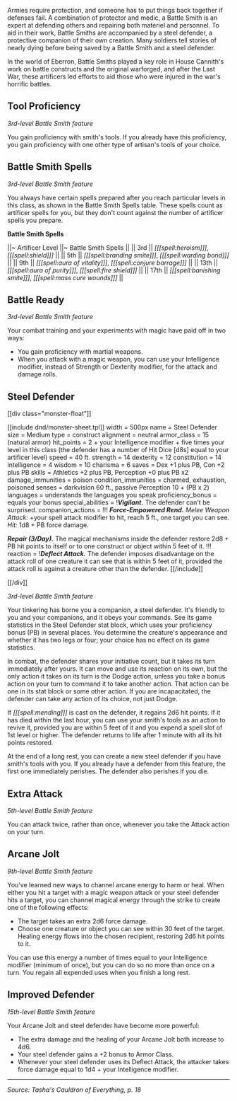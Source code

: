 Armies require protection, and someone has to put things back together if defenses fail. A combination of protector and medic, a Battle Smith is an expert at defending others and repairing both materiel and personnel. To aid in their work, Battle Smiths are accompanied by a steel defender, a protective companion of their own creation. Many soldiers tell stories of nearly dying before being saved by a Battle Smith and a steel defender.

In the world of Eberron, Battle Smiths played a key role in House Cannith's work on battle constructs and the original warforged, and after the Last War, these artificers led efforts to aid those who were injured in the war's horrific battles.

## Tool Proficiency

_3rd-level Battle Smith feature_

You gain proficiency with smith's tools. If you already have this proficiency, you gain proficiency with one other type of artisan's tools of your choice.

## Battle Smith Spells

_3rd-level Battle Smith feature_

You always have certain spells prepared after you reach particular levels in this class, as shown in the Battle Smith Spells table. These spells count as artificer spells for you, but they don't count against the number of artificer spells you prepare.

**Battle Smith Spells**

||~ Artificer Level ||~ Battle Smith Spells ||
|| 3rd || _[[[spell:heroism]]]_, _[[[spell:shield]]]_ ||
|| 5th || _[[[spell:branding smite]]]_, _[[[spell:warding bond]]]_ ||
|| 9th || _[[[spell:aura of vitality]]]_, _[[[spell:conjure barrage]]]_ ||
|| 13th || _[[[spell:aura of purity]]]_, _[[[spell:fire shield]]]_ ||
|| 17th || _[[[spell:banishing smite]]]_, _[[[spell:mass cure wounds]]]_ ||

## Battle Ready

_3rd-level Battle Smith feature_

Your combat training and your experiments with magic have paid off in two ways:

* You gain proficiency with martial weapons.
* When you attack with a magic weapon, you can use your Intelligence modifier, instead of Strength or Dexterity modifier, for the attack and damage rolls.

## Steel Defender

[[div class="monster-float"]]

[[include dnd/monster-sheet.tpl]]
width = 500px
name = Steel Defender
size = Medium
type = construct
alignment = neutral
armor_class = 15 (natural armor)
hit_points = 2 + your Intelligence modifier + five times your level in this class (the defender has a number of Hit Dice [d8s] equal to your artificer level)
speed = 40 ft.
strength = 14
dexterity = 12
constitution = 14
intelligence = 4
wisdom = 10
charisma = 6
saves = Dex +1 plus PB, Con +2 plus PB
skills = Athletics +2 plus PB, Perception +0 plus PB x2
damage_immunities = poison
condition_immunities = charmed, exhaustion, poisoned
senses = darkvision 60 ft., passive Perception 10 + (PB x 2)
languages = understands the languages you speak
proficiency_bonus = equals your bonus
special_abilities = !***Vigilant.*** The defender can't be surprised.
companion_actions = !!!
***Force-Empowered Rend.*** _Melee Weapon Attack:_ +your spell attack modifier to hit, reach 5 ft., one target you can see. _Hit:_ 1d8 + PB force damage.

***Repair (3/Day).*** The magical mechanisms inside the defender restore 2d8 + PB hit points to itself or to one construct or object within 5 feet of it.
!!!
reaction = !***Deflect Attack.*** The defender imposes disadvantage on the attack roll of one creature it can see that is within 5 feet of it, provided the attack roll is against a creature other than the defender.
[[/include]]

[[/div]]

_3rd-level Battle Smith feature_

Your tinkering has borne you a companion, a steel defender. It's friendly to you and your companions, and it obeys your commands. See its game statistics in the Steel Defender stat block, which uses your proficiency bonus (PB) in several places. You determine the creature's appearance and whether it has two legs or four; your choice has no effect on its game statistics.

In combat, the defender shares your initiative count, but it takes its turn immediately after yours. It can move and use its reaction on its own, but the only action it takes on its turn is the Dodge action, unless you take a bonus action on your turn to command it to take another action. That action can be one in its stat block or some other action. If you are incapacitated, the defender can take any action of its choice, not just Dodge.

If _[[[spell:mending]]]_ is cast on the defender, it regains 2d6 hit points. If it has died within the last hour, you can use your smith's tools as an action to revive it, provided you are within 5 feet of it and you expend a spell slot of 1st level or higher. The defender returns to life after 1 minute with all its hit points restored.

At the end of a long rest, you can create a new steel defender if you have smith's tools with you. If you already have a defender from this feature, the first one immediately perishes. The defender also perishes if you die.

## Extra Attack

_5th-level Battle Smith feature_

You can attack twice, rather than once, whenever you take the Attack action on your turn.

## Arcane Jolt

_9th-level Battle Smith feature_

You've learned new ways to channel arcane energy to harm or heal. When either you hit a target with a magic weapon attack or your steel defender hits a target, you can channel magical energy through the strike to create one of the following effects:

* The target takes an extra 2d6 force damage.
* Choose one creature or object you can see within 30 feet of the target. Healing energy flows into the chosen recipient, restoring 2d6 hit points to it.

You can use this energy a number of times equal to your Intelligence modifier (minimum of once), but you can do so no more than once on a turn. You regain all expended uses when you finish a long rest.

## Improved Defender

_15th-level Battle Smith feature_

Your Arcane Jolt and steel defender have become more powerful:

* The extra damage and the healing of your Arcane Jolt both increase to 4d6.
* Your steel defender gains a +2 bonus to Armor Class.
* Whenever your steel defender uses its Deflect Attack, the attacker takes force damage equal to 1d4 + your Intelligence modifier.

----

*Source: Tasha's Cauldron of Everything, p. 18*
